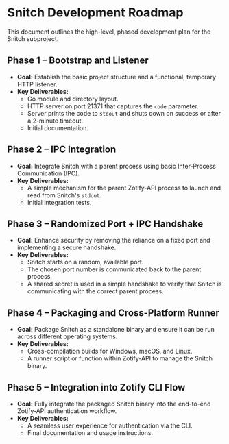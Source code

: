 <!-- ID: API-264 -->
# Snitch Development Roadmap

This document outlines the high-level, phased development plan for the Snitch subproject.

## Phase 1 – Bootstrap and Listener
- **Goal:** Establish the basic project structure and a functional, temporary HTTP listener.
- **Key Deliverables:**
    - Go module and directory layout.
    - HTTP server on port 21371 that captures the `code` parameter.
    - Server prints the code to `stdout` and shuts down on success or after a 2-minute timeout.
    - Initial documentation.

## Phase 2 – IPC Integration
- **Goal:** Integrate Snitch with a parent process using basic Inter-Process Communication (IPC).
- **Key Deliverables:**
    - A simple mechanism for the parent Zotify-API process to launch and read from Snitch's `stdout`.
    - Initial integration tests.

## Phase 3 – Randomized Port + IPC Handshake
- **Goal:** Enhance security by removing the reliance on a fixed port and implementing a secure handshake.
- **Key Deliverables:**
    - Snitch starts on a random, available port.
    - The chosen port number is communicated back to the parent process.
    - A shared secret is used in a simple handshake to verify that Snitch is communicating with the correct parent process.

## Phase 4 – Packaging and Cross-Platform Runner
- **Goal:** Package Snitch as a standalone binary and ensure it can be run across different operating systems.
- **Key Deliverables:**
    - Cross-compilation builds for Windows, macOS, and Linux.
    - A runner script or function within Zotify-API to manage the Snitch binary.

## Phase 5 – Integration into Zotify CLI Flow
- **Goal:** Fully integrate the packaged Snitch binary into the end-to-end Zotify-API authentication workflow.
- **Key Deliverables:**
    - A seamless user experience for authentication via the CLI.
    - Final documentation and usage instructions.
